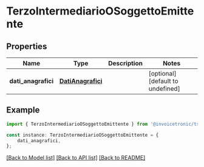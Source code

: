 # TerzoIntermediarioOSoggettoEmittente


## Properties

Name | Type | Description | Notes
------------ | ------------- | ------------- | -------------
**dati_anagrafici** | [**DatiAnagrafici**](DatiAnagrafici.md) |  | [optional] [default to undefined]

## Example

```typescript
import { TerzoIntermediarioOSoggettoEmittente } from '@invoicetronic/ts-sdk';

const instance: TerzoIntermediarioOSoggettoEmittente = {
    dati_anagrafici,
};
```

[[Back to Model list]](../README.md#documentation-for-models) [[Back to API list]](../README.md#documentation-for-api-endpoints) [[Back to README]](../README.md)

